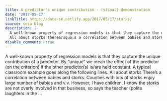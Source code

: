```yaml
---
title: A predictor's unique contribution - (visual) demonstration
date: '2017-05-17'
linkTitle: https://data-se.netlify.app/2017/05/17/storks/
source: sesa blog
description: |-
  A well-known property of regression models is that they capture the unique contribution of a predictor. By &ldquo;unique&rdquo; we mean the effect of the predictor (on the criterion) if the other predictor(s) is/are held constant. A typical classroom example goes along the following lines.
  All about storks There&rsquo;s a correlation between babies and storks. Counties with lots of storks enjoy large number of babies and v.v. However, I have children, I know the storks are not overly involved in that business, so says the teacher (polite laughters in the ...
disable_comments: true
---
```

A well-known property of regression models is that they capture the unique contribution of a predictor. By &ldquo;unique&rdquo; we mean the effect of the predictor (on the criterion) if the other predictor(s) is/are held constant. A typical classroom example goes along the following lines.
All about storks There&rsquo;s a correlation between babies and storks. Counties with lots of storks enjoy large number of babies and v.v. However, I have children, I know the storks are not overly involved in that business, so says the teacher (polite laughters in the ...